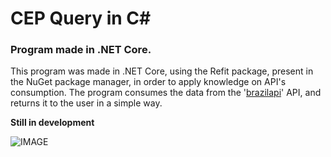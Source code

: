# CEP Query in C#

### Program made in .NET Core.

This program was made in .NET Core, using the Refit package, present in the NuGet package manager, in order to apply knowledge on API's consumption. The program consumes the data from the '[brazilapi](https://brasilapi.com.br/)' API, and returns it to the user in a simple way. 

**Still in development**

![IMAGE](https://upload.wikimedia.org/wikipedia/commons/e/e8/NERD.png)